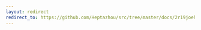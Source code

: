 ```yaml
---
layout: redirect
redirect_to: https://github.com/Heptazhou/src/tree/master/docs/2r19joeh93wxrsd0jc1ndu07i
---
```

